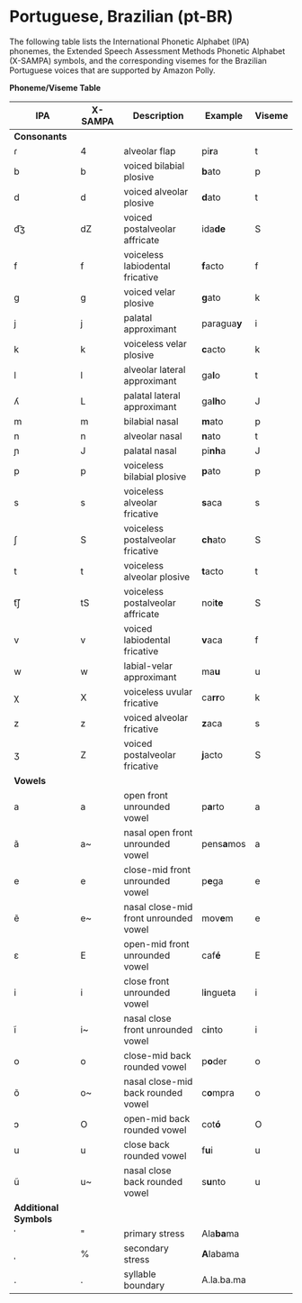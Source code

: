# Portuguese, Brazilian \(pt\-BR\)<a name="ph-table-portuguese-br"></a>

The following table lists the International Phonetic Alphabet \(IPA\) phonemes, the Extended Speech Assessment Methods Phonetic Alphabet \(X\-SAMPA\) symbols, and the corresponding visemes for the Brazilian Portuguese voices that are supported by Amazon Polly\.


**Phoneme/Viseme Table**  

| IPA | X\-SAMPA | Description | Example | Viseme | 
| --- | --- | --- | --- | --- | 
|  **Consonants**  | 
| ɾ | 4 | alveolar flap | pi**r**a | t | 
| b | b | voiced bilabial plosive | **b**ato | p | 
| d | d | voiced alveolar plosive | **d**ato | t | 
| d͡ʒ | dZ | voiced postalveolar affricate | ida**de** | S | 
| f | f | voiceless labiodental fricative | **f**acto | f | 
| g | g | voiced velar plosive | **g**ato | k | 
| j | j | palatal approximant | paragua**y** | i | 
| k | k | voiceless velar plosive | **c**acto | k | 
| l | l | alveolar lateral approximant | ga**l**o | t | 
| ʎ | L | palatal lateral approximant | ga**lh**o | J | 
| m | m | bilabial nasal | **m**ato | p | 
| n | n | alveolar nasal | **n**ato | t | 
| ɲ | J | palatal nasal | pi**nh**a | J | 
| p | p | voiceless bilabial plosive | **p**ato | p | 
| s | s | voiceless alveolar fricative | **s**aca | s | 
| ʃ | S | voiceless postalveolar fricative | **ch**ato | S | 
| t | t | voiceless alveolar plosive | **t**acto | t | 
| t͡ʃ | tS | voiceless postalveolar affricate | noi**te** | S | 
| v | v | voiced labiodental fricative | **v**aca | f | 
| w | w | labial\-velar approximant | ma**u** | u | 
| χ | X | voiceless uvular fricative | ca**rr**o | k | 
| z | z | voiced alveolar fricative | **z**aca | s | 
| ʒ | Z | voiced postalveolar fricative | **j**acto | S | 
|  **Vowels**  | 
| a | a | open front unrounded vowel | p**a**rto | a | 
| ã | a\~ | nasal open front unrounded vowel | pens**a**mos | a | 
| e | e | close\-mid front unrounded vowel | p**e**ga | e | 
| ẽ | e\~ | nasal close\-mid front unrounded vowel | mov**e**m | e | 
| ɛ | E | open\-mid front unrounded vowel | caf**é** | E | 
| i | i | close front unrounded vowel | l**i**ngueta | i | 
| ĩ | i\~ | nasal close front unrounded vowel | c**i**nto | i | 
| o | o | close\-mid back rounded vowel | p**o**der | o | 
| õ | o\~ | nasal close\-mid back rounded vowel | c**o**mpra | o | 
| ɔ | O | open\-mid back rounded vowel | cot**ó** | O | 
| u | u | close back rounded vowel | f**u**i | u | 
| ũ | u\~ | nasal close back rounded vowel | s**u**nto | u | 
|  **Additional Symbols**  | 
| ˈ | " | primary stress | Ala**ba**ma |  | 
| ˌ | % | secondary stress | **A**labama |  | 
| \. | \. | syllable boundary | A\.la\.ba\.ma |  | 
